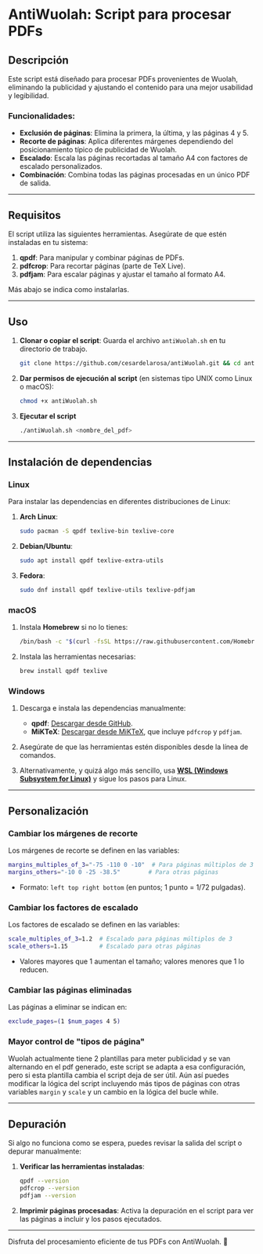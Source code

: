 # AntiWuolah: Script para procesar PDFs

## Descripción
Este script está diseñado para procesar PDFs provenientes de Wuolah, eliminando la publicidad y ajustando el contenido para una mejor usabilidad y legibilidad.

### Funcionalidades:
- **Exclusión de páginas**: Elimina la primera, la última, y las páginas 4 y 5.
- **Recorte de páginas**: Aplica diferentes márgenes dependiendo del posicionamiento típico de publicidad de Wuolah.
- **Escalado**: Escala las páginas recortadas al tamaño A4 con factores de escalado personalizados.
- **Combinación**: Combina todas las páginas procesadas en un único PDF de salida.

---

## Requisitos
El script utiliza las siguientes herramientas. Asegúrate de que estén instaladas en tu sistema:

1. **qpdf**: Para manipular y combinar páginas de PDFs.
2. **pdfcrop**: Para recortar páginas (parte de TeX Live).
3. **pdfjam**: Para escalar páginas y ajustar el tamaño al formato A4.

Más abajo se indica como instalarlas.

---

## Uso

1. **Clonar o copiar el script**: Guarda el archivo `antiWuolah.sh` en tu directorio de trabajo.
   ```bash
   git clone https://github.com/cesardelarosa/antiWuolah.git && cd antiWuolah
   ```

2. **Dar permisos de ejecución al script** (en sistemas tipo UNIX como Linux o macOS):
   ```bash
   chmod +x antiWuolah.sh
   ```

3. **Ejecutar el script**
   ```bash
   ./antiWuolah.sh <nombre_del_pdf>
   ```
---
## Instalación de dependencias

### Linux
Para instalar las dependencias en diferentes distribuciones de Linux:

1. **Arch Linux**:
   ```bash
   sudo pacman -S qpdf texlive-bin texlive-core
   ```

2. **Debian/Ubuntu**:
   ```bash
   sudo apt install qpdf texlive-extra-utils
   ```

3. **Fedora**:
   ```bash
   sudo dnf install qpdf texlive-utils texlive-pdfjam
   ```


### macOS
1. Instala **Homebrew** si no lo tienes:
   ```bash
   /bin/bash -c "$(curl -fsSL https://raw.githubusercontent.com/Homebrew/install/HEAD/install.sh)"
   ```
2. Instala las herramientas necesarias:
   ```bash
   brew install qpdf texlive
   ```

### Windows
1. Descarga e instala las dependencias manualmente:
   - **qpdf**: [Descargar desde GitHub](https://github.com/qpdf/qpdf/releases).
   - **MiKTeX**: [Descargar desde MiKTeX](https://miktex.org/download), que incluye `pdfcrop` y `pdfjam`.

2. Asegúrate de que las herramientas estén disponibles desde la línea de comandos.

3. Alternativamente, y quizá algo más sencillo, usa [**WSL (Windows Subsystem for Linux)**](https://learn.microsoft.com/es-es/windows/wsl/install) y sigue los pasos para Linux.

---
## Personalización

### Cambiar los márgenes de recorte
Los márgenes de recorte se definen en las variables:
```bash
margins_multiples_of_3="-75 -110 0 -10"  # Para páginas múltiplos de 3
margins_others="-10 0 -25 -38.5"        # Para otras páginas
```
- Formato: `left top right bottom` (en puntos; 1 punto = 1/72 pulgadas).

### Cambiar los factores de escalado
Los factores de escalado se definen en las variables:
```bash
scale_multiples_of_3=1.2  # Escalado para páginas múltiplos de 3
scale_others=1.15         # Escalado para otras páginas
```
- Valores mayores que 1 aumentan el tamaño; valores menores que 1 lo reducen.

### Cambiar las páginas eliminadas
Las páginas a eliminar se indican en:
```bash
exclude_pages=(1 $num_pages 4 5)
```

### Mayor control de "tipos de página"
Wuolah actualmente tiene 2 plantillas para meter publicidad y se van alternando en el pdf generado, este script se adapta a esa configuración, pero si esta plantilla cambia el script deja de ser útil. Aún así puedes modificar la lógica del script incluyendo más tipos de páginas con otras variables `margin` y `scale` y un cambio en la lógica del bucle while.

---

## Depuración
Si algo no funciona como se espera, puedes revisar la salida del script o depurar manualmente:

1. **Verificar las herramientas instaladas**:
   ```bash
   qpdf --version
   pdfcrop --version
   pdfjam --version
   ```

2. **Imprimir páginas procesadas**:
   Activa la depuración en el script para ver las páginas a incluir y los pasos ejecutados.

---

Disfruta del procesamiento eficiente de tus PDFs con AntiWuolah. 🚀

